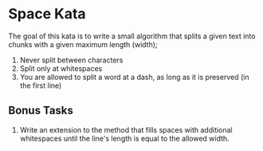# Space Kata

The goal of this kata is to write a small algorithm that splits a given text into chunks with a given maximum length (width);

1. Never split between characters
2. Split only at whitespaces
3. You are allowed to split a word at a dash, as long as it is preserved (in the first line)

## Bonus Tasks

1. Write an extension to the method that fills spaces with additional whitespaces until the line's length is equal to the allowed width.
